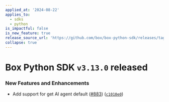 ```yaml
---
applied_at: '2024-08-22'
applies_to:
  - sdks
  - python
is_impactful: false
is_new_feature: true
release_source_url: 'https://github.com/box/box-python-sdk/releases/tag/v3.13.0'
collapse: true
---
```


# Box Python SDK `v3.13.0` released

### New Features and Enhancements

* Add support for get AI agent default ([#883][1]) ([`c1010e0`][2])

[1]: https://github.com/box/box-python-sdk/issues/883

[2]: https://github.com/box/box-python-sdk/commit/c1010e0349847586a9f00046570e975ec48eb0c5
